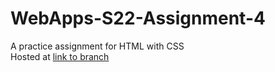 # WebApps-S22-Assignment-4
A practice assignment for HTML with CSS<br>
Hosted at <a href="https://github.com/44-563-Web-Apps-S22/webapps-s22-assignment-4-Trilochan-Reddy/settings/branches">link to branch</a>
